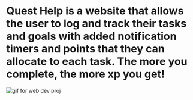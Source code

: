 ﻿# Quest Help is a website that allows the user to log and track their tasks and goals with added notification timers and points that they can allocate to each task. The more you complete, the more xp you get!

![gif for web dev proj](https://github.com/user-attachments/assets/3d6c4919-1195-430e-ae19-4e8c192c7fd7)
